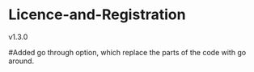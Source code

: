 # Licence-and-Registration
v1.3.0

#Added go through option, which replace the parts of the code with go around.